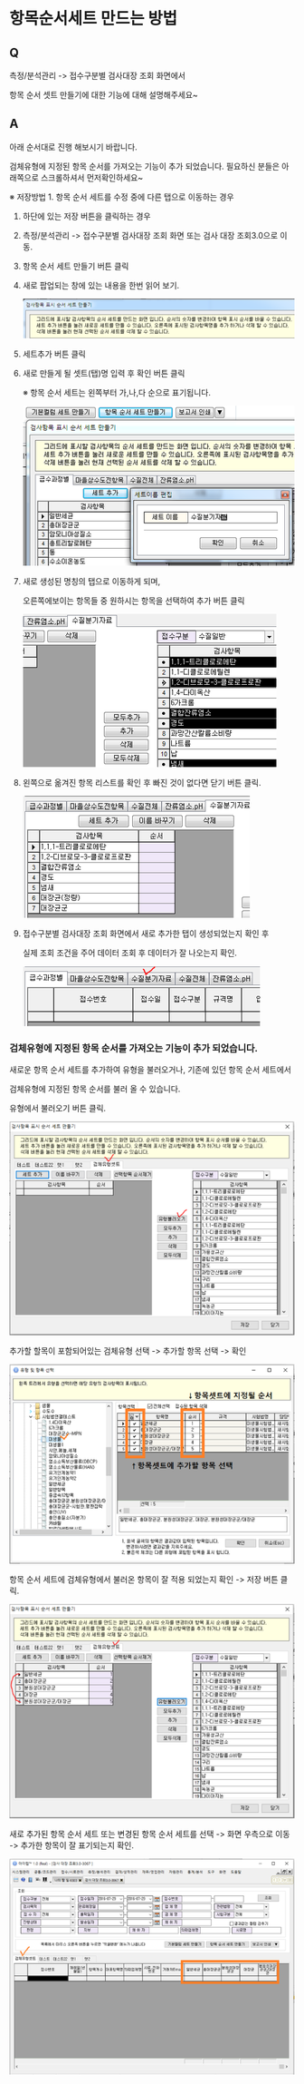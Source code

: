 # 항목순서세트 만드는 방법

## Q

측정/분석관리 -&gt; 접수구분별 검사대장 조회 화면에서

항목 순서 셋트 만들기에 대한 기능에 대해 설명해주세요~

## A

아래 순서대로 진행 해보시기 바랍니다.

검체유형에 지정된 항목 순서를 가져오는 기능이 추가 되었습니다. 필요하신 분들은 아래쪽으로 스크롤하셔서 먼저확인하세요~

※ 저장방법 1. 항목 순서 세트를 수정 중에 다른 탭으로 이동하는 경우  
1. 하단에 있는 저장 버튼을 클릭하는 경우

1. 측정/분석관리 -&gt; 접수구분별 검사대장 조회 화면 또는 검사 대장 조회3.0으로 이동.  
2. 항목 순서 세트 만들기 버튼 클릭  
3. 새로 팝업되는 창에 있는 내용을 한번 읽어 보기.  

   ![](../.gitbook/assets/01-_-_-_-_.png)

4. 세트추가 버튼 클릭  
5. 새로 만들게 될 셋트\(탭\)명 입력 후 확인 버튼 클릭  

   ※ 항목 순서 세트는 왼쪽부터 가,나,다 순으로 표기됩니다.  

   ![](../.gitbook/assets/02-_-_-_.png)

6. 새로 생성된 명칭의 탭으로 이동하게 되며,  

   오른쪽에보이는 항목들 중 원하시는 항목을 선택하여 추가 버튼 클릭  

   ![](../.gitbook/assets/03-_-_.png)

7. 왼쪽으로 옮겨진 항목 리스트를 확인 후 빠진 것이 없다면 닫기 버튼 클릭.  

   ![](../.gitbook/assets/04-_-_%20%281%29.png)

8. 접수구분별 검사대장 조회 화면에서 새로 추가한 탭이 생성되었는지 확인 후  

   실제 조회 조건을 주어 데이터 조회 후 데이터가 잘 나오는지 확인.  

   ![](../.gitbook/assets/05-_-_-_-2.png)

### 검체유형에 지정된 항목 순서를 가져오는 기능이 추가 되었습니다.

새로운 항목 순서 세트를 추가하여 유형을 불러오거나, 기존에 있던 항목 순서 세트에서

검체유형에 지정된 항목 순서를 불러 올 수 있습니다.

유형에서 불러오기 버튼 클릭.

![](../.gitbook/assets/06%20%286%29.png)

추가할 할목이 포함되어있는 검체유형 선택 -&gt; 추가할 항목 선택 -&gt; 확인

![](../.gitbook/assets/07%20%2810%29.png)

항목 순서 세트에 검체유형에서 불러온 항목이 잘 적용 되었는지 확인 -&gt; 저장 버튼 클릭.

![](../.gitbook/assets/08.png)

새로 추가된 항목 순서 세트 또는 변경된 항목 순서 세트를 선택 -&gt; 화면 우측으로 이동 -&gt; 추가한 항목이 잘 표기되는지 확인.

![](../.gitbook/assets/09%20%284%29.png)

